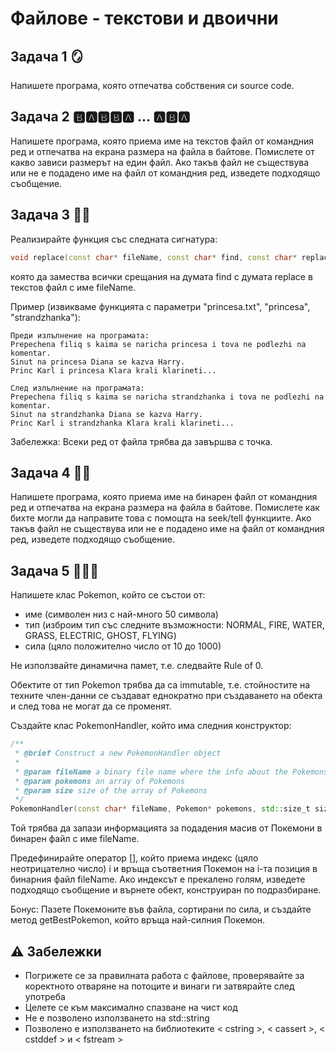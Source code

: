# Файлове - текстови и двоични

## Задача 1 🪞
Напишете програма, която отпечатва собствения си source code.

## Задача 2 🅱️🅰️🅱️🅱️🅰️ ... 🅰️🅱️🅰️
Напишете програма, която приема име на текстов файл от командния ред и отпечатва на екрана размера на файла в байтове. Помислете от 
какво зависи размерът на един файл. Ако такъв файл не съществува или не е подадено име на файл от командния ред, изведете подходящо 
съобщение.

## Задача 3 👀🥪
Реализирайте функция със следната сигнатура:
```c++
void replace(const char* fileName, const char* find, const char* replace);
```
която да замества всички срещания на думата find с думата replace в текстов файл с име fileName.

Пример (извикваме функцията с параметри "princesa.txt", "princesa", "strandzhanka"):
```
Преди излълнение на програмата:
Prepechena filiq s kaima se naricha princesa i tova ne podlezhi na komentar.
Sinut na princesa Diana se kazva Harry.
Princ Karl i princesa Klara krali klarineti...

След излълнение на програмата:
Prepechena filiq s kaima se naricha strandzhanka i tova ne podlezhi na komentar.
Sinut na strandzhanka Diana se kazva Harry.
Princ Karl i strandzhanka Klara krali klarineti...
```
Забележка: Всеки ред от файла трябва да завършва с точка.

## Задача 4 😶‍🌫️
Напишете програма, която приема име на бинарен файл от командния ред и отпечатва на екрана размера на файла в байтове. Помислете 
как бихте могли да направите това с помощта на seek/tell функциите. Ако такъв файл не съществува или не е подадено име на файл от 
командния ред, изведете подходящо съобщение.

## Задача 5 🦎🌊🔥
Напишете клас Pokemon, който се състои от:
  - име (символен низ с най-много 50 символа)
  - тип (изброим тип със следните възможности: NORMAL, FIRE, WATER, GRASS, ELECTRIC, GHOST, FLYING)
  - сила (цяло положително число от 10 до 1000)

Не използвайте динамична памет, т.е. следвайте Rule of 0.

Обектите от тип Pokemon трябва да са immutable, т.е. стойностите на техните член-данни се създават еднократно при създаването на 
обекта и след това не могат да се променят.

Създайте клас PokemonHandler, който има следния конструктор:
```c++
/**
 * @brief Construct a new PokemonHandler object
 * 
 * @param fileName a binary file name where the info about the Pokemons will be saved
 * @param pokemons an array of Pokemons
 * @param size size of the array of Pokemons
 */
PokemonHandler(const char* fileName, Pokemon* pokemons, std::size_t size);
```
Той трябва да запази информацията за подадения масив от Покемони в бинарен файл с име fileName.

Предефинирайте оператор [], който приема индекс (цяло неотрицателно число) i и връща съответния Покемон на i-та позиция в бинарния 
файл fileName. Ако индексът е прекалено голям, изведете подходящо съобщение и върнете обект, конструиран по подразбиране.

Бонус:
Пазете Покемоните във файла, сортирани по сила, и създайте метод getBestPokemon, който връща най-силния Покемон.

## ⚠️ Забележки
  - Погрижете се за правилната работа с файлове, проверявайте за коректното отваряне на потоците и винаги ги затвярайте след употреба
  - Целете се към максимално спазване на чист код
  - Не е позволено използването на std::string
  - Позволено е използването на библиотеките < cstring >, < cassert >, < cstddef > и < fstream >
